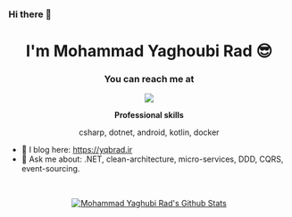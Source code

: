 ### Hi there 👋
<h1 align="center">I'm Mohammad Yaghoubi Rad 😎</h1>

<h3 align="center">You can reach me at</h2>
<p align="center">
  <a href="https://www.linkedin.com/in/mohammad-yaqubi-rad-a41153198" target="_blank">
  <img src="https://img.icons8.com/fluent/48/000000/linkedin.png" />
 </a>
</p>

<p align="center"> 
 <strong>
  Professional skills
  </strong>
</p>

<p align="center"> 
  csharp, dotnet, android, kotlin, docker
</p>

- 📃 I blog here: https://yqbrad.ir
- 💬 Ask me about: .NET, clean-architecture, micro-services, DDD, CQRS, event-sourcing.
</br>

<p align="center">
 <a href="#" alt="Mohammad Yaghubi Rad's github stats"> <img align="center" src="https://github-readme-stats.vercel.app/api?username=yqbrad&include_all_commits=true&count_private=true&show_icons=true&line_height=20&title_color=7A7ADB&icon_color=2234AE&text_color=D3D3D3&bg_color=0,000000,130F40" alt="Mohammad Yaghubi Rad's Github Stats"></a>
</p>
